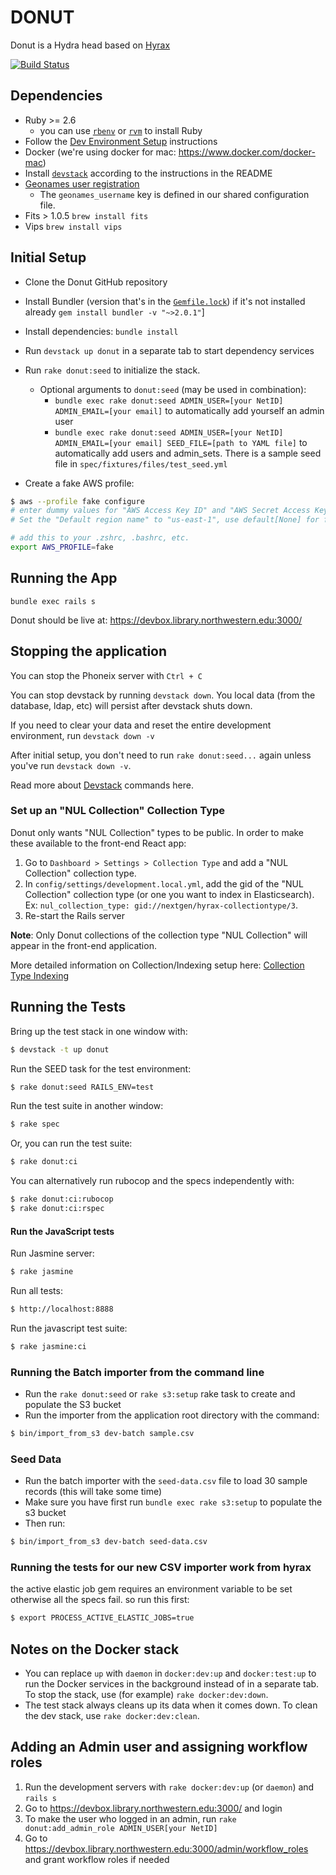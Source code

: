 # DONUT

Donut is a Hydra head based on [Hyrax](http://github.com/projecthydra-labs/hyrax)

[![Build Status](https://travis-ci.org/nulib/donut.svg?branch=master)](https://travis-ci.org/nulib/donut)

## Dependencies

- Ruby >= 2.6
  - you can use [`rbenv`](https://github.com/rbenv/rbenv) or [`rvm`](https://rvm.io/) to install Ruby
- Follow the [Dev Environment Setup](http://docs.rdc.library.northwestern.edu/2._Developer_Guides/Environment_and_Tools/Developer-Tools---Dev-Environment-Setup/#setup) instructions
- Docker (we're using docker for mac: https://www.docker.com/docker-mac)
- Install [`devstack`](https://github.com/nulib/devstack) according to the instructions in the README
- [Geonames user registration](http://www.geonames.org/manageaccount)
  - The `geonames_username` key is defined in our shared configuration file.
- Fits > 1.0.5 `brew install fits`
- Vips `brew install vips`

## Initial Setup

- Clone the Donut GitHub repository
- Install Bundler (version that's in the [`Gemfile.lock`](https://github.com/nulib/donut/blob/master/Gemfile.lock#L1663)) if it's not installed already `gem install bundler -v "~>2.0.1"`]
- Install dependencies: `bundle install`
- Run `devstack up donut` in a separate tab to start dependency services

- Run `rake donut:seed` to initialize the stack.

  - Optional arguments to `donut:seed` (may be used in combination):
    - `bundle exec rake donut:seed ADMIN_USER=[your NetID] ADMIN_EMAIL=[your email]` to automatically add yourself an admin user
    - `bundle exec rake donut:seed ADMIN_USER=[your NetID] ADMIN_EMAIL=[your email] SEED_FILE=[path to YAML file]` to automatically add users and admin_sets. There is a sample seed file in `spec/fixtures/files/test_seed.yml`

- Create a fake AWS profile:

```sh
$ aws --profile fake configure
# enter dummy values for "AWS Access Key ID" and "AWS Secret Access Key".
# Set the "Default region name" to "us-east-1", use default[None] for format

# add this to your .zshrc, .bashrc, etc.
export AWS_PROFILE=fake
```

## Running the App

```
bundle exec rails s
```

Donut should be live at: https://devbox.library.northwestern.edu:3000/

## Stopping the application

You can stop the Phoneix server with `Ctrl + C`

You can stop devstack by running `devstack down`. You local data (from the database, ldap, etc) will persist after devstack shuts down.

If you need to clear your data and reset the entire development environment, run `devstack down -v`

After initial setup, you don't need to run `rake donut:seed...` again unless you've run `devstack down -v`.

Read more about [Devstack](https://github.com/nulib/devstack) commands here.

### Set up an "NUL Collection" Collection Type

Donut only wants "NUL Collection" types to be public. In order to make these available to the front-end React app:

1. Go to `Dashboard > Settings > Collection Type` and add a "NUL Collection" collection type.
2. In `config/settings/development.local.yml`, add the gid of the "NUL Collection" collection type (or one you want to index in Elasticsearch). Ex: `nul_collection_type: gid://nextgen/hyrax-collectiontype/3`.
3. Re-start the Rails server

**Note**: Only Donut collections of the collection type "NUL Collection" will appear in the front-end application.

More detailed information on Collection/Indexing setup here: [Collection Type Indexing](https://github.com/nulib/repodev_planning_and_docs/wiki/Collection-Type---Indexing)

## Running the Tests

Bring up the test stack in one window with:

```sh
$ devstack -t up donut
```

Run the SEED task for the test environment:

```sh
$ rake donut:seed RAILS_ENV=test
```

Run the test suite in another window:

```sh
$ rake spec
```

Or, you can run the test suite:

```sh
$ rake donut:ci
```

You can alternatively run rubocop and the specs independently with:

```sh
$ rake donut:ci:rubocop
$ rake donut:ci:rspec
```

#### Run the JavaScript tests

Run Jasmine server:

```sh
$ rake jasmine
```

Run all tests:

```sh
$ http://localhost:8888
```

Run the javascript test suite:

```sh
$ rake jasmine:ci
```

### Running the Batch importer from the command line

- Run the `rake donut:seed` or `rake s3:setup` rake task to create and populate the S3 bucket
- Run the importer from the application root directory with the command:

```sh
$ bin/import_from_s3 dev-batch sample.csv
```

### Seed Data

- Run the batch importer with the `seed-data.csv` file to load 30 sample records (this will take some time)
- Make sure you have first run `bundle exec rake s3:setup` to populate the s3 bucket
- Then run:

```sh
$ bin/import_from_s3 dev-batch seed-data.csv
```

### Running the tests for our new CSV importer work from hyrax

the active elastic job gem requires an environment variable to be set otherwise all the specs fail. so run this first:

```sh
$ export PROCESS_ACTIVE_ELASTIC_JOBS=true
```

## Notes on the Docker stack

- You can replace `up` with `daemon` in `docker:dev:up` and `docker:test:up` to run the Docker services in the background
  instead of in a separate tab. To stop the stack, use (for example) `rake docker:dev:down`.
- The test stack always cleans up its data when it comes down. To clean the dev stack, use `rake docker:dev:clean`.

## Adding an Admin user and assigning workflow roles

1.  Run the development servers with `rake docker:dev:up` (or `daemon`) and `rails s`
2.  Go to https://devbox.library.northwestern.edu:3000/ and login
3.  To make the user who logged in an admin, run `rake donut:add_admin_role ADMIN_USER[your NetID]`
4.  Go to https://devbox.library.northwestern.edu:3000/admin/workflow_roles and grant workflow roles if needed
